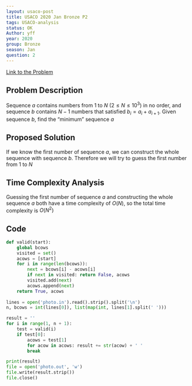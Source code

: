 ```yaml
---
layout: usaco-post
title: USACO 2020 Jan Bronze P2
tags: USACO-analysis
status: OK
Author: yff
year: 2020
group: Bronze
season: Jan
question: 2
---
```




[Link to the Problem](http://www.usaco.org/index.php?page=viewproblem2&cpid=988)

## Problem Description

Sequence $a$ contains numbers from 1 to $N$ ($2 ≤ N ≤ 10^3$) in no order, and sequence $b$ contains $N-1$ numbers that satisfied $b_i = a_i + a_{i + 1}$. Given sequence $b$, find the “minimum” sequence $a$

## Proposed Solution

If we know the first number of sequence $a$, we can construct the whole sequence with sequence $b$. Therefore we will try to guess the first number from 1 to $N$

## Time Complexity Analysis

Guessing the first number of sequence $a$ and constructing the whole sequence $a$ both have a time complexity of $O(N)$, so the total time complexity is $O(N^2)$

## Code

```python
def valid(start):
	global bcows
	visited = set()
	acows = [start]
	for i in range(len(bcows)):
		next = bcows[i] - acows[i]
		if next in visited: return False, acows
		visited.add(next)
		acows.append(next)
	return True, acows
		
lines = open('photo.in').read().strip().split('\n')
n, bcows = int(lines[0]), list(map(int, lines[1].split(' ')))

result = ''
for i in range(1, n + 1):
	test = valid(i)
	if test[0]: 
		acows = test[1]
		for acow in acows: result += str(acow) + ' '
		break

print(result)
file = open('photo.out', 'w')
file.write(result.strip())
file.close()
```
